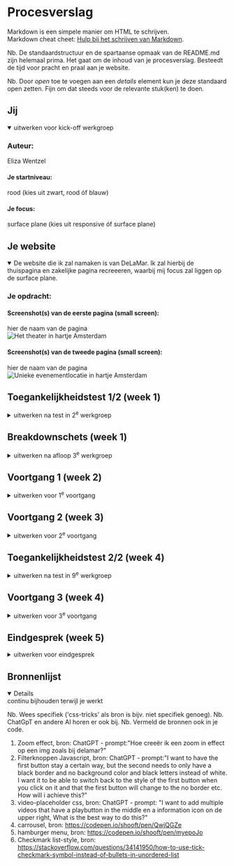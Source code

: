 # Procesverslag
Markdown is een simpele manier om HTML te schrijven.  
Markdown cheat cheet: [Hulp bij het schrijven van Markdown](https://github.com/adam-p/markdown-here/wiki/Markdown-Cheatsheet).

Nb. De standaardstructuur en de spartaanse opmaak van de README.md zijn helemaal prima. Het gaat om de inhoud van je procesverslag. Besteedt de tijd voor pracht en praal aan je website.

Nb. Door *open* toe te voegen aan een *details* element kun je deze standaard open zetten. Fijn om dat steeds voor de relevante stuk(ken) te doen.





## Jij

<details open>
  <summary>uitwerken voor kick-off werkgroep</summary>

  ### Auteur:
  Eliza Wentzel

  #### Je startniveau:
  rood (kies uit zwart, rood óf blauw)

  #### Je focus:
  surface plane (kies uit responsive óf surface plane)
 
</details>





## Je website

<details open>
  <summary>De website die ik zal namaken is van DeLaMar. Ik zal hierbij de thuispagina en zakelijke pagina recreeeren, waarbij mij focus zal liggen op de surface plane.</summary>

  ### Je opdracht:
  <url src="https://delamar.nl/">
  <url src="https://delamar.nl/zakelijk/">

  #### Screenshot(s) van de eerste pagina (small screen): 
  hier de naam van de pagina  
  <img src="readme-images/thuis.png" width="375px" alt="Het theater in hartje Amsterdam">

  #### Screenshot(s) van de tweede pagina (small screen):
  hier de naam van de pagina  
  <img src="readme-images/zakelijk.png" width="375px" alt="Unieke evenementlocatie in hartje Amsterdam">
 
</details>



## Toegankelijkheidstest 1/2 (week 1)

<details>
  <summary>uitwerken na test in 2<sup>e</sup> werkgroep</summary>

  ### Bevindingen
  Lijst met je bevindingen die in de test naar voren kwamen:
  
  screenreader
  - De website heeft een sematisch correcte opbouw met header,main,footer etcetera. Hierdoor worden de headings ook goed en op een logische wijze opgelezen door de screenreader.
  - Bij sommige teksten is het niet goed aangegeven in de HTML dat het nederlandse taal is, waardoor de screenreader in het engels blijft praten, dit is moeilijk te verstaan.
  - De alt teksten bij de foto's zijn niet altijd zo duidelijk, ze zeggen niet genoeg over wat er te zien is op de foto.
  - De carousels die vaak gebruikt worden op de website zijn niet goed toegankelijk voor de screenreader, de screenreader leest niet de nieuwe info op wanneer de carousel naar het volgende plaatje schuift. Hierdoor mist de gebruiker informatie.
  - De links worden wel goed opgelezen, maar zijn niet altijd duidelijk waar ze bij horen. Dit kan verwarrend worden voor de gebruiker.
  
  WCAG
  - er is geen skip link aanwezig
  - De website heeft geen ondersteuning voor dark mode of hoog contrast
<img src="readme-images/darkmode.png" width="375px" alt="Darkmode voorbeeld">
<img src="readme-images/lowcontrast.png" width="375px" alt="laag contrast voorbeeld">
  
  - er is geen optie om de carousel op pauze te zetten
  - geen optie voor prefers-reduced-motion
  - de website was nog goed te lezen voor mensen die kleurenblind zijn
  
  <img src="readme-images/kleurenblind.png" width="375px" alt="Kleurenblind voorbeeld">
    

</details>



## Breakdownschets (week 1)

<details>
  <summary>uitwerken na afloop 3<sup>e</sup> werkgroep</summary>

  ### de hele pagina: 
  <img src="readme-images/breakdown-thuis.jpg" width="375px" alt="breakdown van de hele pagina">

  ### dynamisch deel (bijv menu): 
  <img src="readme-images/breakdown-dynamisch1.jpg" width="375px" alt="breakdown van een dynamisch deel">
  <p>
    Dynamisch onderdeel: carrousel die je kan bedienen door middel van knoppen
  </p>

  ### wellicht nog een dynamisch deel (bijv filter): 
  <img src="readme-images/breakdown-dynamisch2.jpg" width="375px" alt="breakdown van nog een dynamisch deel">
   <p>
     Dynamisch onderdeel: swipable menu voor genres
  </p>

</details>





## Voortgang 1 (week 2)

<details>
  <summary>uitwerken voor 1<sup>e</sup> voortgang</summary>

  ### Stand van zaken
  hier dit ging goed & dit was lastig (neem ook screenshots op van delen van je website en code)
  Goed:
  Het enige dat tot nu toe goed is gegaan is de html invoeren zodat alle info er alvast instaat. Dit helpt mij om daarna volledig te kunnen focussen op de css en javascript.
  
  Lastig:
  Het opzetten van de website ging lastig voor mij. Ik moest heel erg weer inkomen met coderen. Ik kreeg de breedte van het scherm niet goed, maar na hulp te vragen was het mij wel gelukt. 
  Ik kwam er ook jammer genoeg achter dat ik een te moeilijke website heb gekozen. Hierdoor duurt het voor mij heel lang om de website op te bouwen. Ik zal niet van website switchen maar wel de website iets versimpelen zodat ik het binnen de tijd die we hebben wel af kan krijgen.

  ### Agenda voor meeting
  samen met je groepje opstellen

  | student 1      | student 2          | student 3    | student 4        |
  | ---            | ---                | ---          | ---              |
  | dit bespreken  | en dit             | en ik dit    | en dan ik dat    |
  | en dat ook nog | dit als er tijd is | nog een punt | dit wil ik zeker |
  | ...            | ...                | ...          | ...              |


  ### Verslag van meeting
  hier na afloop snel de uitkomsten van de meeting vastleggen

  - geen buttons gebruiken voor linkjes, hiervoor gebruik je <a>
  - om een dropdown menu te maken kan je het beste <details> en <summary> gebruiken, door deze te gebruiken zal er vanzelf een dropdown menu gecreeërd worden
  - het is niet zo gebruikelijk om alles in je main te zetten. Dit kan je beter alleen houden voor het belangrijkste van de pagina
  - read-me is duidelijk opgesteld en goed dat er plaatjes bij de wgac staan als voorbeeld.
  - update goed je Github voor betere feedback

</details>





## Voortgang 2 (week 3)

<details>
  <summary>uitwerken voor 2<sup>e</sup> voortgang</summary>

  ### Stand van zaken
  hier dit ging goed & dit was lastig (neem ook screenshots op van delen van je website en code)
  
  Goed:
  Het coderen van de code gaat vlot en soepel. Ik loop tegen weinig problemen aan gelukkig. Als ik ergens echt niet uitkom vraag ik het aan de docent of Chatgpt. Ik ben wel goed in CSS, ik vind dit ook leuk om te doen. Javascript heb ik zeker wel vaker een handje bij nodig.

  Slecht: 
  Javascript vind ik best lastig nog. Hier loop ik soms tegenaan als ik bijvoorbeeld een carrousel moet maken of ander dynamisch onderdeel. Maar met de docent en Chatgpt aan mijn zij kom ik er wel doorheen.


  ### Agenda voor meeting
  samen met je groepje opstellen

  | student 1      | student 2          | student 3    | student 4        |
  | ---            | ---                | ---          | ---              |
  | dit bespreken  | en dit             | en ik dit    | en dan ik dat    |
  | en dat ook nog | dit als er tijd is | nog een punt | dit wil ik zeker |
  | ...            | ...                | ...          | ...              |


  ### Verslag van meeting
  hier na afloop snel de uitkomsten van de meeting vastleggen

  - punt 1
  - punt 2
  - nog een punt
- ...

</details>





## Toegankelijkheidstest 2/2 (week 4)

<details>
  <summary>uitwerken na test in 9<sup>e</sup> werkgroep</summary>

  ### Bevindingen
  Lijst met je bevindingen die in de test naar voren kwamen (geef ook aan wat er verbeterd is):

</details>





## Voortgang 3 (week 4)

<details>
  <summary>uitwerken voor 3<sup>e</sup> voortgang</summary>

  ### Stand van zaken
  hier dit ging goed & dit was lastig (neem ook screenshots op van delen van je website en code)


  ### Agenda voor meeting
  samen met je groepje opstellen

  | student 1      | student 2          | student 3    | student 4        |
  | ---            | ---                | ---          | ---              |
  | dit bespreken  | en dit             | en ik dit    | en dan ik dat    |
  | en dat ook nog | dit als er tijd is | nog een punt | dit wil ik zeker |
  | ...            | ...                | ...          | ...              |


  ### Verslag van meeting
  hier na afloop snel de uitkomsten van de meeting vastleggen

  - punt 1
  - punt 2
  - nog een punt
  - ...

</details>





## Eindgesprek (week 5)

<details>
  <summary>uitwerken voor eindgesprek</summary>

  ### Je uitkomst - karakteristiek screenshots:
  <img src="readme-images/dummy-plaatje.jpg" width="375px" alt="uitomst opdracht 1">


  ### Dit ging goed/Heb ik geleerd: 
  Korte omschrijving met plaatjes

  <img src="readme-images/dummy-plaatje.jpg" width="375px" alt="top">


  ### Dit was lastig/Is niet gelukt:
  Korte omschrijving met plaatjes

  <img src="readme-images/dummy-plaatje.jpg" width="375px" alt="bummer">
</details>





## Bronnenlijst

<details open>
  <summary>continu bijhouden terwijl je werkt</summary>

  Nb. Wees specifiek ('css-tricks' als bron is bijv. niet specifiek genoeg). 
  Nb. ChatGpT en andere AI horen er ook bij.
  Nb. Vermeld de bronnen ook in je code.
  
  1. Zoom effect, bron: ChatGPT - prompt:"Hoe creeër ik een zoom in effect op een img zoals bij delamar?"
  2. Filterknoppen Javascript, bron: ChatGPT - prompt:"I want to have the first button stay a certain way, but the second needs to only have a black border and no background color and black letters instead of white. I want it to be able to switch back to the style of the first button when you click on it and that the first button will change to the no border etc. How will i achieve this?"
  3. video-placeholder css, bron: ChatGPT - prompt: "I want to add multiple videos that have a playbutton in the middle en a information icon on de upper right, What is the best way to do this?"
  4. carrousel, bron: https://codepen.io/shooft/pen/QwjQGZe
  5. hamburger menu, bron: https://codepen.io/shooft/pen/myepoJo
  6. Checkmark list-style, bron: https://stackoverflow.com/questions/34141950/how-to-use-tick-checkmark-symbol-instead-of-bullets-in-unordered-list

</details>
